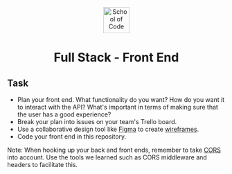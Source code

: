 <div align="center">
    <img alt="School of Code" src="./images/soc-logo.png" width="60" />
</div>
<h1 align="center">
  Full Stack - Front End
</h1>

## Task

- Plan your front end. What functionality do you want? How do you want it to interact with the API? What's important in terms of making sure that the user has a good experience?
- Break your plan into issues on your team's Trello board.
- Use a collaborative design tool like [Figma](https://www.figma.com/) to create [wireframes](https://www.experienceux.co.uk/faqs/what-is-wireframing/).
- Code your front end in this repository.

Note: When hooking up your back and front ends, remember to take [CORS](https://developer.mozilla.org/en-US/docs/Web/HTTP/CORS) into account. Use the tools we learned such as CORS middleware and headers to facilitate this.
